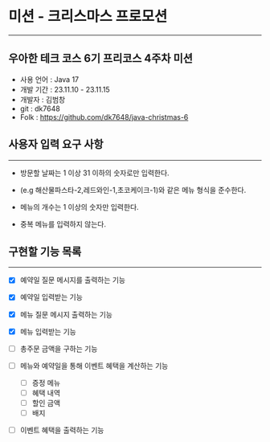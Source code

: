 # 미션 - 크리스마스 프로모션

-----------------------------------------------------------------------
## 우아한 테크 코스 6기 프리코스 4주차 미션
- 사용 언어 : Java 17
- 개발 기간 : 23.11.10 - 23.11.15
- 개발자 : 김범창
- git : dk7648
- Folk : https://github.com/dk7648/java-christmas-6

## 사용자 입력 요구 사항

-----------------------------------------------------------------------
- 방문할 날짜는 1 이상 31 이하의 숫자로만 입력한다.


- (e.g 해산물파스타-2,레드와인-1,초코케이크-1)와 같은 메뉴 형식을 준수한다.
- 메뉴의 개수는 1 이상의 숫자만 입력한다.
- 중복 메뉴를 입력하지 않는다.

## 구현할 기능 목록

-----------------------------------------------------------------------
- [x] 예약일 질문 메시지를 출력하는 기능
- [x] 예약일 입력받는 기능
- [x] 메뉴 질문 메시지 출력하는 기능
- [x] 메뉴 입력받는 기능

- [ ] 총주문 금액을 구하는 기능

- [ ] 메뉴와 예약일을 통해 이벤트 혜택을 계산하는 기능
  - [ ] 증정 메뉴
  - [ ] 혜택 내역
  - [ ] 할인 금액
  - [ ] 배지

- [ ] 이벤트 혜택을 출력하는 기능
